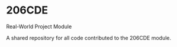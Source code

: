 # 206CDE
Real-World Project Module

A shared repository for all code contributed to the 206CDE module.